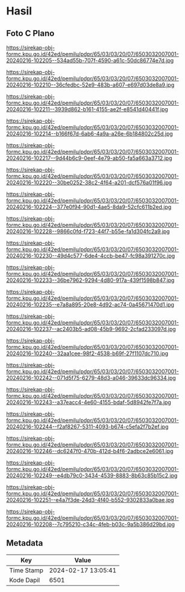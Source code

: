 # Hasil

## Foto C Plano

https://sirekap-obj-formc.kpu.go.id/42ed/pemilu/pdpr/65/03/03/20/07/6503032007001-20240216-102205--534ad55b-707f-4590-a61c-50dc86774e7d.jpg

https://sirekap-obj-formc.kpu.go.id/42ed/pemilu/pdpr/65/03/03/20/07/6503032007001-20240216-102210--36cfedbc-52e9-483b-a607-e697d03de8a9.jpg

https://sirekap-obj-formc.kpu.go.id/42ed/pemilu/pdpr/65/03/03/20/07/6503032007001-20240216-102211--3939d862-b161-4155-ae2f-e8541d40441f.jpg

https://sirekap-obj-formc.kpu.go.id/42ed/pemilu/pdpr/65/03/03/20/07/6503032007001-20240216-102214--b166f67d-6ab6-4a9a-a26e-6b184802c25d.jpg

https://sirekap-obj-formc.kpu.go.id/42ed/pemilu/pdpr/65/03/03/20/07/6503032007001-20240216-102217--9d44b6c9-0eef-4e79-ab50-fa5a663a3712.jpg

https://sirekap-obj-formc.kpu.go.id/42ed/pemilu/pdpr/65/03/03/20/07/6503032007001-20240216-102220--30be0252-38c2-4f64-a201-dcf576a01f96.jpg

https://sirekap-obj-formc.kpu.go.id/42ed/pemilu/pdpr/65/03/03/20/07/6503032007001-20240216-102224--377e0f94-90d1-4ae5-8da9-52cfc611b2ed.jpg

https://sirekap-obj-formc.kpu.go.id/42ed/pemilu/pdpr/65/03/03/20/07/6503032007001-20240216-102228--9866c0fd-f723-44f7-b55e-fa1d304fc2a9.jpg

https://sirekap-obj-formc.kpu.go.id/42ed/pemilu/pdpr/65/03/03/20/07/6503032007001-20240216-102230--49d4c577-6de4-4ccb-be47-fc98a391270c.jpg

https://sirekap-obj-formc.kpu.go.id/42ed/pemilu/pdpr/65/03/03/20/07/6503032007001-20240216-102233--36be7962-9294-4d80-917a-439f1598b847.jpg

https://sirekap-obj-formc.kpu.go.id/42ed/pemilu/pdpr/65/03/03/20/07/6503032007001-20240216-102235--e7a8a895-20e8-4d92-ac74-0a45671470d1.jpg

https://sirekap-obj-formc.kpu.go.id/42ed/pemilu/pdpr/65/03/03/20/07/6503032007001-20240216-102237--ac2403b5-ad08-45b9-9692-2cfad233097d.jpg

https://sirekap-obj-formc.kpu.go.id/42ed/pemilu/pdpr/65/03/03/20/07/6503032007001-20240216-102240--32aa1cee-98f2-4538-b69f-27f1107dc710.jpg

https://sirekap-obj-formc.kpu.go.id/42ed/pemilu/pdpr/65/03/03/20/07/6503032007001-20240216-102242--071d5f75-6279-48d3-a046-39633dc96334.jpg

https://sirekap-obj-formc.kpu.go.id/42ed/pemilu/pdpr/65/03/03/20/07/6503032007001-20240216-102243--a37eacc4-4e60-4155-bdaf-5d8942fe7f7a.jpg

https://sirekap-obj-formc.kpu.go.id/42ed/pemilu/pdpr/65/03/03/20/07/6503032007001-20240216-102244--f2af8267-5311-4093-b674-c5efa2f7b2ef.jpg

https://sirekap-obj-formc.kpu.go.id/42ed/pemilu/pdpr/65/03/03/20/07/6503032007001-20240216-102246--dc6247f0-470b-412d-b4f6-2adbce2e6061.jpg

https://sirekap-obj-formc.kpu.go.id/42ed/pemilu/pdpr/65/03/03/20/07/6503032007001-20240216-102249--e4db79c0-3434-4539-8883-8b63c85b15c2.jpg

https://sirekap-obj-formc.kpu.go.id/42ed/pemilu/pdpr/65/03/03/20/07/6503032007001-20240216-102251--e4a7f3de-24d3-4f40-b552-9302833a0bae.jpg

https://sirekap-obj-formc.kpu.go.id/42ed/pemilu/pdpr/65/03/03/20/07/6503032007001-20240216-102208--7c795210-c34c-4feb-b03c-9a5b386d29bd.jpg


## Metadata

| Key        | Value               |
| ---------- | ------------------- |
| Time Stamp | 2024-02-17 13:05:41 |
| Kode Dapil | 6501                |



